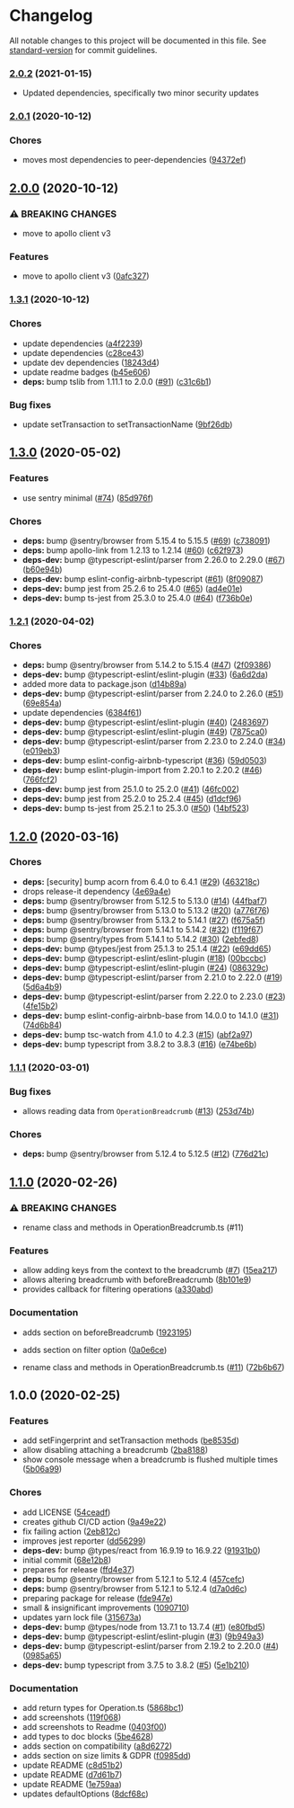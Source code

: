 # Changelog

All notable changes to this project will be documented in this file. See [standard-version](https://github.com/conventional-changelog/standard-version) for commit guidelines.

### [2.0.2](https://github.com/DiederikvandenB/apollo-link-sentry/compare/v2.0.1...v2.0.2) (2021-01-15)

* Updated dependencies, specifically two minor security updates

### [2.0.1](https://github.com/DiederikvandenB/apollo-link-sentry/compare/v2.0.0...v2.0.1) (2020-10-12)


### Chores

* moves most dependencies to peer-dependencies ([94372ef](https://github.com/DiederikvandenB/apollo-link-sentry/commit/94372ef04d08437d07239b95efb82214fab338bf))

## [2.0.0](https://github.com/DiederikvandenB/apollo-link-sentry/compare/v1.3.1...v2.0.0) (2020-10-12)


### ⚠ BREAKING CHANGES

* move to apollo client v3

### Features

* move to apollo client v3 ([0afc327](https://github.com/DiederikvandenB/apollo-link-sentry/commit/0afc3279888df2ab0ffee8ad1f3cdfdcf7205b29))

### [1.3.1](https://github.com/DiederikvandenB/apollo-link-sentry/compare/v1.3.0...v1.3.1) (2020-10-12)


### Chores

* update dependencies ([a4f2239](https://github.com/DiederikvandenB/apollo-link-sentry/commit/a4f2239325ec1ce6e2685fed8d7bf3919ea5c57e))
* update dependencies ([c28ce43](https://github.com/DiederikvandenB/apollo-link-sentry/commit/c28ce433bbb16cfe8adac77a2c62b5fd57c7ce07))
* update dev dependencies ([18243d4](https://github.com/DiederikvandenB/apollo-link-sentry/commit/18243d41e212f2ac87e90a16b05e30b219b0d4a1))
* update readme badges ([b45e606](https://github.com/DiederikvandenB/apollo-link-sentry/commit/b45e606baf77ffc740bc4e71f1c2b530f3f3da65))
* **deps:** bump tslib from 1.11.1 to 2.0.0 ([#91](https://github.com/DiederikvandenB/apollo-link-sentry/issues/91)) ([c31c6b1](https://github.com/DiederikvandenB/apollo-link-sentry/commit/c31c6b1e9e3fb66cd0a3315f3a377665e6a3681c))


### Bug fixes

* update setTransaction to setTransactionName ([9bf26db](https://github.com/DiederikvandenB/apollo-link-sentry/commit/9bf26dbd380884a104b807cddea4634207b8d7c0))

## [1.3.0](https://github.com/DiederikvandenB/apollo-link-sentry/compare/v1.2.1...v1.3.0) (2020-05-02)


### Features

* use sentry minimal ([#74](https://github.com/DiederikvandenB/apollo-link-sentry/issues/74)) ([85d976f](https://github.com/DiederikvandenB/apollo-link-sentry/commit/85d976fe48682a7195719b70722f86347f3f40d5))


### Chores

* **deps:** bump @sentry/browser from 5.15.4 to 5.15.5 ([#69](https://github.com/DiederikvandenB/apollo-link-sentry/issues/69)) ([c738091](https://github.com/DiederikvandenB/apollo-link-sentry/commit/c738091363badcc964ce9782eb119b9e1dd6b249))
* **deps:** bump apollo-link from 1.2.13 to 1.2.14 ([#60](https://github.com/DiederikvandenB/apollo-link-sentry/issues/60)) ([c62f973](https://github.com/DiederikvandenB/apollo-link-sentry/commit/c62f97364266f0df967078037d509fdc97e476fe))
* **deps-dev:** bump @typescript-eslint/parser from 2.26.0 to 2.29.0 ([#67](https://github.com/DiederikvandenB/apollo-link-sentry/issues/67)) ([b60e94b](https://github.com/DiederikvandenB/apollo-link-sentry/commit/b60e94be5e9f68ae030abfe4463c2a41f06f48b2))
* **deps-dev:** bump eslint-config-airbnb-typescript ([#61](https://github.com/DiederikvandenB/apollo-link-sentry/issues/61)) ([8f09087](https://github.com/DiederikvandenB/apollo-link-sentry/commit/8f09087e383857461d0a746621ec657d5e2217f8))
* **deps-dev:** bump jest from 25.2.6 to 25.4.0 ([#65](https://github.com/DiederikvandenB/apollo-link-sentry/issues/65)) ([ad4e01e](https://github.com/DiederikvandenB/apollo-link-sentry/commit/ad4e01e90fd780bf77150e45697c1fbca25d9f25))
* **deps-dev:** bump ts-jest from 25.3.0 to 25.4.0 ([#64](https://github.com/DiederikvandenB/apollo-link-sentry/issues/64)) ([f736b0e](https://github.com/DiederikvandenB/apollo-link-sentry/commit/f736b0e3c9f285b1cce2d538f51fbfd0717757b7))

### [1.2.1](https://github.com/DiederikvandenB/apollo-link-sentry/compare/v1.2.0...v1.2.1) (2020-04-02)


### Chores

* **deps:** bump @sentry/browser from 5.14.2 to 5.15.4 ([#47](https://github.com/DiederikvandenB/apollo-link-sentry/issues/47)) ([2f09386](https://github.com/DiederikvandenB/apollo-link-sentry/commit/2f0938658682c3d92c96777737b209ee8b4ee556))
* **deps-dev:** bump @typescript-eslint/eslint-plugin ([#33](https://github.com/DiederikvandenB/apollo-link-sentry/issues/33)) ([6a6d2da](https://github.com/DiederikvandenB/apollo-link-sentry/commit/6a6d2da98595396b4d0c6579386fab980945487c))
* added more data to package.json ([d14b89a](https://github.com/DiederikvandenB/apollo-link-sentry/commit/d14b89acf0d0b7ac0280fc48f9154180f6267b23))
* **deps-dev:** bump @typescript-eslint/parser from 2.24.0 to 2.26.0 ([#51](https://github.com/DiederikvandenB/apollo-link-sentry/issues/51)) ([69e854a](https://github.com/DiederikvandenB/apollo-link-sentry/commit/69e854a0d12812ebbc11cc05d12e060120510aca))
* update dependencies ([6384f61](https://github.com/DiederikvandenB/apollo-link-sentry/commit/6384f61c72cb2c8537d3c9c7c7d4ad91c0fb236f))
* **deps-dev:** bump @typescript-eslint/eslint-plugin ([#40](https://github.com/DiederikvandenB/apollo-link-sentry/issues/40)) ([2483697](https://github.com/DiederikvandenB/apollo-link-sentry/commit/2483697ef1b3763527e358c1bdc114c4d61b9113))
* **deps-dev:** bump @typescript-eslint/eslint-plugin ([#49](https://github.com/DiederikvandenB/apollo-link-sentry/issues/49)) ([7875ca0](https://github.com/DiederikvandenB/apollo-link-sentry/commit/7875ca0c1ccf5fd2a501d214de4bcff5739de729))
* **deps-dev:** bump @typescript-eslint/parser from 2.23.0 to 2.24.0 ([#34](https://github.com/DiederikvandenB/apollo-link-sentry/issues/34)) ([e019eb3](https://github.com/DiederikvandenB/apollo-link-sentry/commit/e019eb34c559553bbbbc8bb65c729c697481f8ca))
* **deps-dev:** bump eslint-config-airbnb-typescript ([#36](https://github.com/DiederikvandenB/apollo-link-sentry/issues/36)) ([59d0503](https://github.com/DiederikvandenB/apollo-link-sentry/commit/59d05038fa499b9a9bc5e52122c25db8cee955d3))
* **deps-dev:** bump eslint-plugin-import from 2.20.1 to 2.20.2 ([#46](https://github.com/DiederikvandenB/apollo-link-sentry/issues/46)) ([766fcf2](https://github.com/DiederikvandenB/apollo-link-sentry/commit/766fcf261bd1fefe6497808e8420e2707d13142e))
* **deps-dev:** bump jest from 25.1.0 to 25.2.0 ([#41](https://github.com/DiederikvandenB/apollo-link-sentry/issues/41)) ([46fc002](https://github.com/DiederikvandenB/apollo-link-sentry/commit/46fc00224d086eeb5cac415cb2417f798c3b0b14))
* **deps-dev:** bump jest from 25.2.0 to 25.2.4 ([#45](https://github.com/DiederikvandenB/apollo-link-sentry/issues/45)) ([d1dcf96](https://github.com/DiederikvandenB/apollo-link-sentry/commit/d1dcf964b243a3f4a6f4998eb1488cf7f22b0247))
* **deps-dev:** bump ts-jest from 25.2.1 to 25.3.0 ([#50](https://github.com/DiederikvandenB/apollo-link-sentry/issues/50)) ([14bf523](https://github.com/DiederikvandenB/apollo-link-sentry/commit/14bf523bf38babdeb567a2bd78c94b2de8f8af48))

## [1.2.0](https://github.com/DiederikvandenB/apollo-link-sentry/compare/v1.1.1...v1.2.0) (2020-03-16)


### Chores

* **deps:** [security] bump acorn from 6.4.0 to 6.4.1 ([#29](https://github.com/DiederikvandenB/apollo-link-sentry/issues/29)) ([463218c](https://github.com/DiederikvandenB/apollo-link-sentry/commit/463218c26188b3712ca6ed37a6eb2c98cacba68e))
* drops release-it dependency ([4e69a4e](https://github.com/DiederikvandenB/apollo-link-sentry/commit/4e69a4e1a0a25dfedf1d7ec0a69127d4c1f7119d))
* **deps:** bump @sentry/browser from 5.12.5 to 5.13.0 ([#14](https://github.com/DiederikvandenB/apollo-link-sentry/issues/14)) ([44fbaf7](https://github.com/DiederikvandenB/apollo-link-sentry/commit/44fbaf715947319f0c04debde7ad9126d6e3b631))
* **deps:** bump @sentry/browser from 5.13.0 to 5.13.2 ([#20](https://github.com/DiederikvandenB/apollo-link-sentry/issues/20)) ([a776f76](https://github.com/DiederikvandenB/apollo-link-sentry/commit/a776f76bee581a50c56f60ca3490ee51c5418a32))
* **deps:** bump @sentry/browser from 5.13.2 to 5.14.1 ([#27](https://github.com/DiederikvandenB/apollo-link-sentry/issues/27)) ([f675a5f](https://github.com/DiederikvandenB/apollo-link-sentry/commit/f675a5fe05eb7b0445c94f5e1b66675b8495aa4c))
* **deps:** bump @sentry/browser from 5.14.1 to 5.14.2 ([#32](https://github.com/DiederikvandenB/apollo-link-sentry/issues/32)) ([f119f67](https://github.com/DiederikvandenB/apollo-link-sentry/commit/f119f672f62ceb12d45d11d1fa5ebd257d14dd21))
* **deps:** bump @sentry/types from 5.14.1 to 5.14.2 ([#30](https://github.com/DiederikvandenB/apollo-link-sentry/issues/30)) ([2ebfed8](https://github.com/DiederikvandenB/apollo-link-sentry/commit/2ebfed86fa9d43b5775f777fb802d81e8191bebd))
* **deps-dev:** bump @types/jest from 25.1.3 to 25.1.4 ([#22](https://github.com/DiederikvandenB/apollo-link-sentry/issues/22)) ([e69dd65](https://github.com/DiederikvandenB/apollo-link-sentry/commit/e69dd65c2125e2f0b8ef2e7d20e2917f1b3eb187))
* **deps-dev:** bump @typescript-eslint/eslint-plugin ([#18](https://github.com/DiederikvandenB/apollo-link-sentry/issues/18)) ([00bccbc](https://github.com/DiederikvandenB/apollo-link-sentry/commit/00bccbcde6992641c1cbc65c737209d525bf5257))
* **deps-dev:** bump @typescript-eslint/eslint-plugin ([#24](https://github.com/DiederikvandenB/apollo-link-sentry/issues/24)) ([086329c](https://github.com/DiederikvandenB/apollo-link-sentry/commit/086329c7dc67512d6543b42143d57cb618994965))
* **deps-dev:** bump @typescript-eslint/parser from 2.21.0 to 2.22.0 ([#19](https://github.com/DiederikvandenB/apollo-link-sentry/issues/19)) ([5d6a4b9](https://github.com/DiederikvandenB/apollo-link-sentry/commit/5d6a4b9940436bac99c50340ba8300860c91b96c))
* **deps-dev:** bump @typescript-eslint/parser from 2.22.0 to 2.23.0 ([#23](https://github.com/DiederikvandenB/apollo-link-sentry/issues/23)) ([4fe15b2](https://github.com/DiederikvandenB/apollo-link-sentry/commit/4fe15b2da7b50a3e2d40ec36a4a17b0e0d2b4fb9))
* **deps-dev:** bump eslint-config-airbnb-base from 14.0.0 to 14.1.0 ([#31](https://github.com/DiederikvandenB/apollo-link-sentry/issues/31)) ([74d6b84](https://github.com/DiederikvandenB/apollo-link-sentry/commit/74d6b84ad47a6a234e08af2c12d35e7b30f5b320))
* **deps-dev:** bump tsc-watch from 4.1.0 to 4.2.3 ([#15](https://github.com/DiederikvandenB/apollo-link-sentry/issues/15)) ([abf2a97](https://github.com/DiederikvandenB/apollo-link-sentry/commit/abf2a974a72a3967febc36af0f8c26e322de04b5))
* **deps-dev:** bump typescript from 3.8.2 to 3.8.3 ([#16](https://github.com/DiederikvandenB/apollo-link-sentry/issues/16)) ([e74be6b](https://github.com/DiederikvandenB/apollo-link-sentry/commit/e74be6bcc57e82ac933af805a6ad4d7c5276cb70))

### [1.1.1](https://github.com/DiederikvandenB/apollo-link-sentry/compare/v1.1.0...v1.1.1) (2020-03-01)


### Bug fixes

* allows reading data from `OperationBreadcrumb` ([#13](https://github.com/DiederikvandenB/apollo-link-sentry/issues/13)) ([253d74b](https://github.com/DiederikvandenB/apollo-link-sentry/commit/253d74b370041a99d3524e5f963dbb122a082268))


### Chores

* **deps:** bump @sentry/browser from 5.12.4 to 5.12.5 ([#12](https://github.com/DiederikvandenB/apollo-link-sentry/issues/12)) ([776d21c](https://github.com/DiederikvandenB/apollo-link-sentry/commit/776d21cbfece4a380640f43e7bd32ef5ac988ee5))

## [1.1.0](https://github.com/DiederikvandenB/apollo-link-sentry/compare/v1.0.0...v1.1.0) (2020-02-26)


### ⚠ BREAKING CHANGES

* rename class and methods in OperationBreadcrumb.ts (#11)

### Features

* allow adding keys from the context to the breadcrumb ([#7](https://github.com/DiederikvandenB/apollo-link-sentry/issues/7)) ([15ea217](https://github.com/DiederikvandenB/apollo-link-sentry/commit/15ea21727abd19932d487e0001ca0b70ad2ef876))
* allows altering breadcrumb with beforeBreadcrumb ([8b101e9](https://github.com/DiederikvandenB/apollo-link-sentry/commit/8b101e968eb0859bb2c14d3a7c54766384ca97e1))
* provides callback for filtering operations ([a330abd](https://github.com/DiederikvandenB/apollo-link-sentry/commit/a330abdcb671267590e379bdbdbd5e4a4bea0a4f))


### Documentation

* adds section on beforeBreadcrumb ([1923195](https://github.com/DiederikvandenB/apollo-link-sentry/commit/1923195ba11b6a2ec9149f03358ea42424871714))
* adds section on filter option ([0a0e6ce](https://github.com/DiederikvandenB/apollo-link-sentry/commit/0a0e6ceb31bfb9321212fefe7b3c711bd34f7d2a))


* rename class and methods in OperationBreadcrumb.ts ([#11](https://github.com/DiederikvandenB/apollo-link-sentry/issues/11)) ([72b6b67](https://github.com/DiederikvandenB/apollo-link-sentry/commit/72b6b67c10f25d56554375ef0d9692e8beb27865))

## 1.0.0 (2020-02-25)


### Features

* add setFingerprint and setTransaction methods ([be8535d](https://github.com/DiederikvandenB/apollo-link-sentry/commit/be8535d4c2f5b7c2f23d5ad3dad7ba4988ed22ac))
* allow disabling attaching a breadcrumb ([2ba8188](https://github.com/DiederikvandenB/apollo-link-sentry/commit/2ba8188222a4065f00ad5cd09b32a8229f9564c1))
* show console message when a breadcrumb is flushed multiple times ([5b06a99](https://github.com/DiederikvandenB/apollo-link-sentry/commit/5b06a99af291284d68503815919aac6f3713c209))


### Chores

* add LICENSE ([54ceadf](https://github.com/DiederikvandenB/apollo-link-sentry/commit/54ceadfd285ebdbeae7cb639835c17344d605c6a))
* creates github CI/CD action ([9a49e22](https://github.com/DiederikvandenB/apollo-link-sentry/commit/9a49e2263ffc73aa9eea85f0e8a248b6cfab05b8))
* fix failing action ([2eb812c](https://github.com/DiederikvandenB/apollo-link-sentry/commit/2eb812c1bfb996dd39b58941522bd7ad737bdad6))
* improves jest reporter ([dd56299](https://github.com/DiederikvandenB/apollo-link-sentry/commit/dd56299edae0a20f06a570a7e9e34619356f7e5e))
* **deps-dev:** bump @types/react from 16.9.19 to 16.9.22 ([91931b0](https://github.com/DiederikvandenB/apollo-link-sentry/commit/91931b0d441348d5050771ae98355de0ba6e605b))
* initial commit ([68e12b8](https://github.com/DiederikvandenB/apollo-link-sentry/commit/68e12b8e1bdc23195cdb6c1f7d57866fe944291b))
* prepares for release ([ffd4e37](https://github.com/DiederikvandenB/apollo-link-sentry/commit/ffd4e3738c861329f7e555cb0720db12d06e4dee))
* **deps:** bump @sentry/browser from 5.12.1 to 5.12.4 ([457cefc](https://github.com/DiederikvandenB/apollo-link-sentry/commit/457cefc91ab7e0bd9dd55b5506e8a84cc27935b1))
* **deps:** bump @sentry/browser from 5.12.1 to 5.12.4 ([d7a0d6c](https://github.com/DiederikvandenB/apollo-link-sentry/commit/d7a0d6cc3ee25e18b3ff068ec1a51cf49f9ab994))
* preparing package for release ([fde947e](https://github.com/DiederikvandenB/apollo-link-sentry/commit/fde947e8759de5d498a95284be799d6f0fe2d620))
* small & insignificant improvements ([1090710](https://github.com/DiederikvandenB/apollo-link-sentry/commit/10907102307abdf693a03286aab8e3f45e9e5bbf))
* updates yarn lock file ([315673a](https://github.com/DiederikvandenB/apollo-link-sentry/commit/315673a8636c34c7a4be4c2e09ea4d784e58c133))
* **deps-dev:** bump @types/node from 13.7.1 to 13.7.4 ([#1](https://github.com/DiederikvandenB/apollo-link-sentry/issues/1)) ([e80fbd5](https://github.com/DiederikvandenB/apollo-link-sentry/commit/e80fbd5a9c1c1d9e9cc2cfaf70a9687ea3dbb9ab))
* **deps-dev:** bump @typescript-eslint/eslint-plugin ([#3](https://github.com/DiederikvandenB/apollo-link-sentry/issues/3)) ([9b949a3](https://github.com/DiederikvandenB/apollo-link-sentry/commit/9b949a3456e85aa9119a49254ba6cd609b1f753b))
* **deps-dev:** bump @typescript-eslint/parser from 2.19.2 to 2.20.0 ([#4](https://github.com/DiederikvandenB/apollo-link-sentry/issues/4)) ([0985a65](https://github.com/DiederikvandenB/apollo-link-sentry/commit/0985a65e0dbd0b49addd1dadafb89de4212486c5))
* **deps-dev:** bump typescript from 3.7.5 to 3.8.2 ([#5](https://github.com/DiederikvandenB/apollo-link-sentry/issues/5)) ([5e1b210](https://github.com/DiederikvandenB/apollo-link-sentry/commit/5e1b210dc11a32a5193c1c5e0b9ab14d15924932))


### Documentation

* add return types for Operation.ts ([5868bc1](https://github.com/DiederikvandenB/apollo-link-sentry/commit/5868bc1213cc7e0ec62ab8362e2e5defd51c1d17))
* add screenshots ([119f068](https://github.com/DiederikvandenB/apollo-link-sentry/commit/119f0680c6edd410f9d9397533950a91481b8792))
* add screenshots to Readme ([0403f00](https://github.com/DiederikvandenB/apollo-link-sentry/commit/0403f00e16c135d441140919654be9e81c08b2f9))
* add types to doc blocks ([5be4628](https://github.com/DiederikvandenB/apollo-link-sentry/commit/5be46284da0504d074320192dc0a86145391a15e))
* adds section on compatibility ([a8d6272](https://github.com/DiederikvandenB/apollo-link-sentry/commit/a8d6272e39fc9731281dc8dad6d569d233877af2))
* adds section on size limits & GDPR ([f0985dd](https://github.com/DiederikvandenB/apollo-link-sentry/commit/f0985dd4458c7e03e2f3d714d9c6d847d1386362))
* update README ([c8d51b2](https://github.com/DiederikvandenB/apollo-link-sentry/commit/c8d51b2192702638ed349def6a99bbde80ce7012))
* update README ([d7d61b7](https://github.com/DiederikvandenB/apollo-link-sentry/commit/d7d61b77bfe491ddeb1f730a19bde99cda134d24))
* update README ([1e759aa](https://github.com/DiederikvandenB/apollo-link-sentry/commit/1e759aa4260a451f1a3715c58fdc32ef54fd5d34))
* updates defaultOptions ([8dcf68c](https://github.com/DiederikvandenB/apollo-link-sentry/commit/8dcf68c0555eae7fcf38e0780e40123892870aad))
